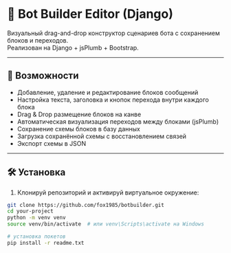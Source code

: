# 🧠 Bot Builder Editor (Django)

Визуальный drag-and-drop конструктор сценариев бота с сохранением блоков и переходов.  
Реализован на Django + jsPlumb + Bootstrap.

---

## 🚀 Возможности

- Добавление, удаление и редактирование блоков сообщений
- Настройка текста, заголовка и кнопок перехода внутри каждого блока
- Drag & Drop размещение блоков на канве
- Автоматическая визуализация переходов между блоками (jsPlumb)
- Сохранение схемы блоков в базу данных
- Загрузка сохранённой схемы с восстановлением связей
- Экспорт схемы в JSON

---

## 🛠 Установка

1. Клонируй репозиторий и активируй виртуальное окружение:

```bash
git clone https://github.com/fox1985/botbuilder.git
cd your-project
python -m venv venv
source venv/bin/activate  # или venv\Scripts\activate на Windows

# установка покетов 
pip install -r readme.txt